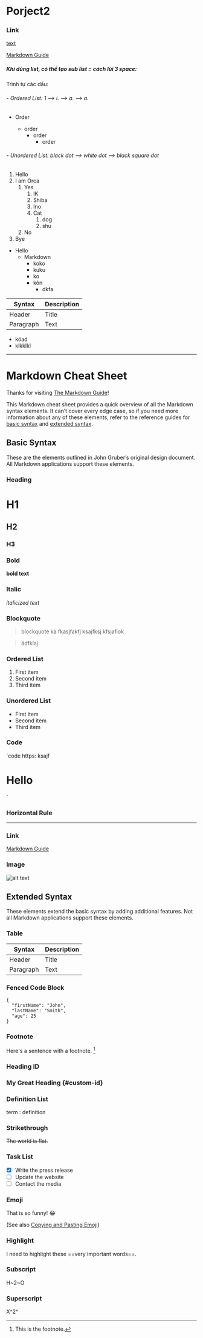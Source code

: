 # Porject2

### Link
   [text](url)
   
   [Markdown Guide](https://www.markdownguide.org)

##### Khi dùng list, có thể tạo sub list = cách lùi 3 space:
 Trình tự các dấu:
###### - Ordered List: 1 --> i. --> a. --> a.
- Order

   - order
      - order
         - order
###### - Unordered List: black dot --> white dot --> black square dot

1. Hello
2. I am Orca
   1. Yes
      1. IK  
      2. Shiba
       1. Ino
       2. Cat
          1. dog
          2. shu
   2. No
3. Bye


- Hello
   - Markdown
     - koko
      - kuku
       - ko
        - kôn
           - dkfa 

| Syntax | Description |
| ----------- | ----------- |
| Header | Title |
| Paragraph | Text |

- kóad
- klkklkl


---

# Markdown Cheat Sheet

Thanks for visiting [The Markdown Guide](https://www.markdownguide.org)!

This Markdown cheat sheet provides a quick overview of all the Markdown syntax elements. It can’t cover every edge case, so if you need more information about any of these elements, refer to the reference guides for [basic syntax](https://www.markdownguide.org/basic-syntax) and [extended syntax](https://www.markdownguide.org/extended-syntax).

## Basic Syntax

These are the elements outlined in John Gruber’s original design document. All Markdown applications support these elements.

### Heading

# H1
## H2
### H3

### Bold

**bold text**

### Italic

*italicized text*

### Blockquote

> blockquote
> kà
> fkasjfakfj
> ksajfksj
> kfsjafiok

> ádfklaj

### Ordered List

1. First item
2. Second item
3. Third item

### Unordered List

- First item
- Second item
- Third item

### Code

`code
https: ksajf
<h1> Hello </h1>
`

### Horizontal Rule

---

### Link

[Markdown Guide](https://www.markdownguide.org)

### Image

![alt text](https://www.markdownguide.org/assets/images/tux.png)

## Extended Syntax

These elements extend the basic syntax by adding additional features. Not all Markdown applications support these elements.

### Table

| Syntax | Description |
| ----------- | ----------- |
| Header | Title |
| Paragraph | Text |

### Fenced Code Block

```
{
  "firstName": "John",
  "lastName": "Smith",
  "age": 25
}
```

### Footnote

Here's a sentence with a footnote. [^1]

[^1]: This is the footnote.

### Heading ID

### My Great Heading {#custom-id}

### Definition List

term
: definition

### Strikethrough

~~The world is flat.~~

### Task List

- [x] Write the press release
- [ ] Update the website
- [ ] Contact the media

### Emoji

That is so funny! :joy:

(See also [Copying and Pasting Emoji](https://www.markdownguide.org/extended-syntax/#copying-and-pasting-emoji))

### Highlight

I need to highlight these ==very important words==.

### Subscript

H~2~O

### Superscript

X^2^
